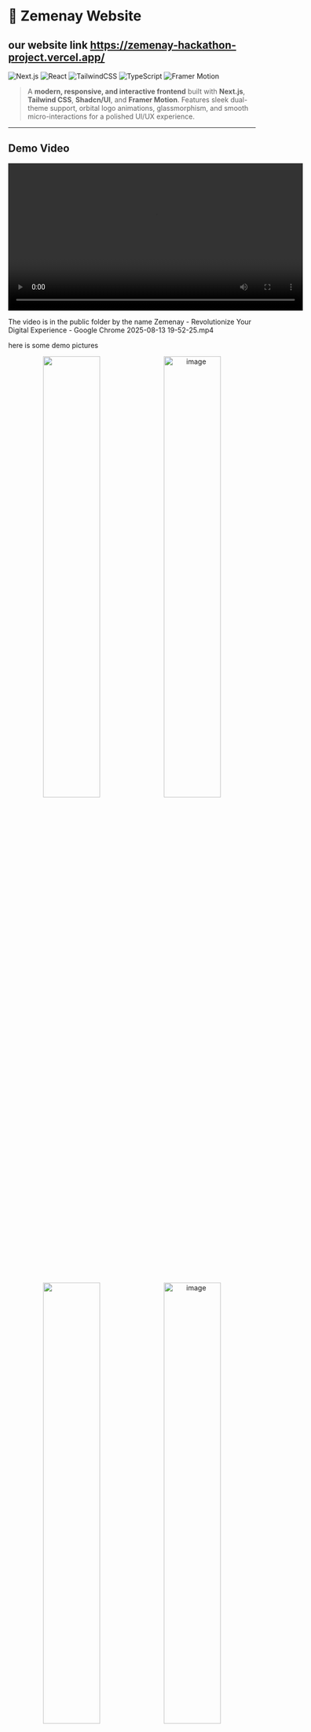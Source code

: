 # 🚀 Zemenay Website
## our website link  https://zemenay-hackathon-project.vercel.app/
![Next.js](https://img.shields.io/badge/Next.js-15.4.6-black?style=for-the-badge&logo=next.js) ![React](https://img.shields.io/badge/React-18-blue?style=for-the-badge&logo=react) ![TailwindCSS](https://img.shields.io/badge/TailwindCSS-v4-green?style=for-the-badge&logo=tailwind-css) ![TypeScript](https://img.shields.io/badge/TypeScript-v5-blue?style=for-the-badge&logo=typescript) ![Framer Motion](https://img.shields.io/badge/Framer_Motion-v12.23.12-purple?style=for-the-badge)

> A **modern, responsive, and interactive frontend** built with **Next.js**, **Tailwind CSS**, **Shadcn/UI**, and **Framer Motion**. Features sleek dual-theme support, orbital logo animations, glassmorphism, and smooth micro-interactions for a polished UI/UX experience.

---

## Demo Video

<video width="600" controls>
  <source src="public/Zemenay - Revolutionize Your Digital Experience - Google Chrome 2025-08-13 19-52-25.mp4" type="video/mp4">
  Your browser does not support the video tag.
</video>


The video is in the public folder by the name Zemenay - Revolutionize Your Digital Experience - Google Chrome 2025-08-13 19-52-25.mp4

here is some demo pictures 

<p align="center">
  <img src="https://github.com/user-attachments/assets/a41e3934-ad99-49c3-948d-feee5971c052" width="48%" />
  <img width="48%" alt="image" src="https://github.com/user-attachments/assets/2d7b426d-67bd-48d9-9074-7a863eb6118c" />

</p>
<p align="center">
  
  <img src="https://github.com/user-attachments/assets/d6bead1a-2ed1-4962-9b50-74f7a04b1c73" width="48%" />
  <img width="48%"  alt="image" src="https://github.com/user-attachments/assets/ee379c60-c095-4e0d-ae67-cdc5bfea5c6a" />

</p>
<p align="center">
    <img width="48%" alt="image" src="https://github.com/user-attachments/assets/cb005292-2034-4752-ac3f-ccf432f0d950" />
  <img src="https://github.com/user-attachments/assets/9b41db19-c87e-4f1d-8330-353f37ad636c" width="48%" />



 
</p>
<p align="center">
  <img src="https://github.com/user-attachments/assets/6812458b-427b-473e-b78a-d5aa3538c1d7" width="48%" />
   <img src="https://github.com/user-attachments/assets/b13ea839-657b-4c29-9b7f-a6cceaf95e6c" width="48%" />
</p>


---

## ✨ Features

- **Dual Theme System**: Seamless dark/light mode with intelligent color transitions  
- **Glassmorphism Effects**: Modern frosted glass navigation and components  
- **Orbital Logo Animation**: Mesmerizing client logo carousel with physics-based movement  
- **Gradient Mastery**: Sophisticated color gradients that adapt to theme changes  
- **Micro-interactions**: Subtle hover effects and smooth transitions throughout  
- **Staggered Entrances**: Elements animate in sequence for visual hierarchy  
- **Fully Responsive Layouts**: Perfect on mobile, tablet, and desktop  

---

## 🛠 Tech Stack

| **Frontend** | Next.js 15, React 18, TypeScript 5.0 |
| ------------ | ----------------------------------- |
| **Styling**  | Tailwind CSS v4, CSS Variables, Glassmorphism |
| **Components** | Shadcn/UI, Radix UI, Lucide Icons |
| **Animation** | Framer Motion, CSS Transforms & Keyframes, Smooth Transitions |
| **Development Tools** | ESLint, Prettier, Git, VS Code |

---

## ⚡ Installation

Clone the repository:

```bash
git clone https://github.com/yourusername/zemenay-frontend.git
cd zemenay-frontend
Install dependencies:

bash
Copy
Edit
npm install
# or
yarn install
Run the development server:

bash
Copy
Edit
npm run dev
# or
yarn dev
```
Open http://localhost:3000 to view your project in the browser.

🎨 Framer Motion Animations
Framer Motion powers smooth, interactive animations across the site:

tsx
Copy
Edit
import { motion } from "framer-motion";

<motion.div
  initial={{ opacity: 0, y: 20 }}
  animate={{ opacity: 1, y: 0 }}
  transition={{ duration: 0.5, ease: "easeOut" }}
>
  Welcome to Zemenay!
</motion.div>
Orbital Client Logos with physics-based circular motion

Glassmorphism Navigation with backdrop blur

Hover micro-interactions and staggered entrances for a professional feel

📁 Project Structure
csharp
Copy
Edit
frontend/
├─ components/       # Reusable UI components
├─ pages/            # Next.js pages
├─ public/           # Static assets & media
├─ styles/           # Tailwind & global styles
├─ hooks/            # Custom React hooks
├─ utils/            # Helper functions
├─ animations/       # Framer Motion variants
└─ package.json
💡 Contribution
Contributions are welcome! Follow these steps:

Fork the repository

Create a feature branch (git checkout -b feature/YourFeature)

Commit your changes (git commit -m 'Add some feature')

Push to the branch (git push origin feature/YourFeature)

Open a Pull Request

📄 License
This project is MIT Licensed.
